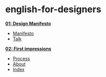 # english-for-designers

**[01: Design Manifesto](01-design-manifesto)**
- [Manifesto](manifesto.md)
- [Talk](talk.md)

**[02: First impressions](02-first-impressions)**
- [Process](process.md)
- [About](about.md)
- [Index](index.md)



